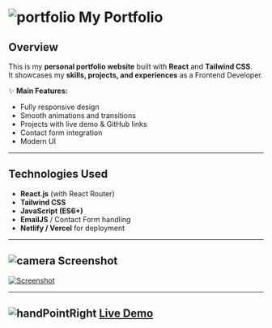 <h1 align="start">

![portfolio](https://readmecodegen.vercel.app/api/social-icon?name=user&size=36&animation=glow&animationDuration=5&color=%233b82f6) My Portfolio  

</h1>  


## Overview  
This is my **personal portfolio website** built with **React** and **Tailwind CSS**.  
It showcases my **skills, projects, and experiences** as a Frontend Developer.  

✨ **Main Features:**  
- Fully responsive design  
- Smooth animations and transitions  
- Projects with live demo & GitHub links  
- Contact form integration  
- Modern UI  

---

## Technologies Used  
- **React.js** (with React Router)  
- **Tailwind CSS**  
- **JavaScript (ES6+)**  
- **EmailJS** / Contact Form handling  
- **Netlify / Vercel** for deployment  

---

## ![camera](https://readmecodegen.vercel.app/api/social-icon?name=camera&size=20&animation=glow&color=%233b82f6) Screenshot  

[![Screenshot](https://i.postimg.cc/JnDMDG0N/Screenshot-2025-08-30-at-21-00-06.png)](https://postimg.cc/N9cWZG1F)


---

<h2>

![handPointRight](https://readmecodegen.vercel.app/api/social-icon?name=handPointRight&size=20&animation=glow)
<a href="https://shop-mates.netlify.app" target="_blank">Live Demo</a> 
</h2>


